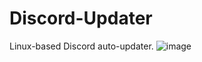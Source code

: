 # Discord-Updater
Linux-based Discord auto-updater. 
![image](https://github.com/user-attachments/assets/0d99518e-18cd-4571-90e5-8e9aadf94c27)
